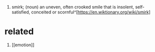1. smirk; (noun) an uneven, often crooked smile that is insolent, self-satisfied, conceited or scornful^[https://en.wiktionary.org/wiki/smirk]

# related
1. [[emotion]]